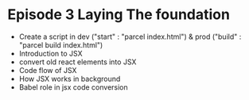# Episode 3 Laying The foundation

 - Create a script in dev ("start" : "parcel index.html") & prod ("build" : "parcel build index.html")
 - Introduction to JSX
 - convert old react elements into JSX
 - Code flow of JSX
 - How JSX works in background
 - Babel role in jsx code conversion
